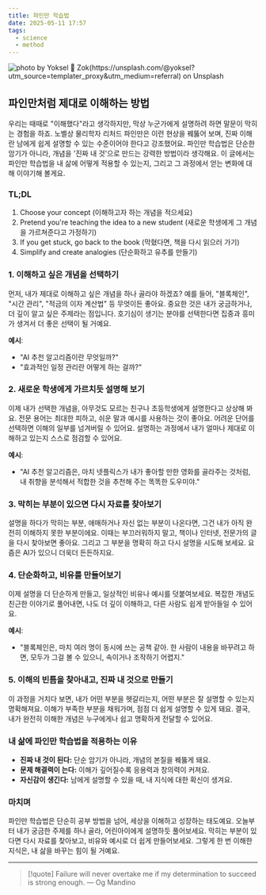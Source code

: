 ```yaml
---
title: 파인만 학습법
date: 2025-05-11 17:57
tags:
  - science
  - method
---
```


![photo by Yoksel 🌿 Zok(https://unsplash.com/@yoksel?utm_source=templater_proxy&utm_medium=referral) on Unsplash](https://images.unsplash.com/photo-1746218295063-aff3ae4b0ed6?crop=entropy&cs=srgb&fm=jpg&ixid=M3w2NDU1OTF8MHwxfHJhbmRvbXx8fHx8fHx8fDE3NDY5NTM4NzJ8&ixlib=rb-4.1.0&q=85&w=800&h=460)

## 파인만처럼 제대로 이해하는 방법
우리는 때때로 "이해했다"라고 생각하지만, 막상 누군가에게 설명하려 하면 말문이 막히는 경험을 하죠.
노벨상 물리학자 리처드 파인만은 이런 현상을 꿰뚫어 보며, 진짜 이해란 남에게 쉽게 설명할 수 있는 수준이어야 한다고 강조했어요.
파인만 학습법은 단순한 암기가 아니라, 개념을 '진짜 내 것'으로 만드는 강력한 방법이라 생각해요.
이 글에서는 파인만 학습법을 내 삶에 어떻게 적용할 수 있는지, 그리고 그 과정에서 얻는 변화에 대해 이야기해 볼게요.
### TL;DL
1. Choose your concept (이해하고자 하는 개념을 적으세요)
2. Pretend you're teaching the idea to a new student (새로운 학생에게 그 개념을 가르쳐준다고 가정하기)
3. If you get stuck, go back to the book (막혔다면, 책을 다시 읽으러 가기)
4. Simplify and create analogies (단순화하고 유추를 만들기)

### 1. 이해하고 싶은 개념을 선택하기
먼저, 내가 제대로 이해하고 싶은 개념을 하나 골라야 하겠죠?
예를 들어, "블록체인", "시간 관리", "적금의 이자 계산법" 등 무엇이든 좋아요.
중요한 것은 내가 궁금하거나, 더 깊이 알고 싶은 주제라는 점입니다.
호기심이 생기는 분야를 선택한다면 집중과 흥미가 생겨서 더 좋은 선택이 될 거예요.

**예시**:
- "AI 추천 알고리즘이란 무엇일까?"
- "효과적인 일정 관리란 어떻게 하는 걸까?"
### 2. 새로운 학생에게 가르치듯 설명해 보기
이제 내가 선택한 개념을, 아무것도 모르는 친구나 초등학생에게 설명한다고 상상해 봐요.
전문 용어는 최대한 피하고, 쉬운 말과 예시를 사용하는 것이 좋아요.
어려운 단어를 선택하면 이해의 일부를 넘겨버릴 수 있어요.
설명하는 과정에서 내가 얼마나 제대로 이해하고 있는지 스스로 점검할 수 있어요.

**예시**:
- "AI 추천 알고리즘은, 마치 넷플릭스가 내가 좋아할 만한 영화를 골라주는 것처럼, 내 취향을 분석해서 적합한 것을 추천해 주는 똑똑한 도우미야."
### 3. 막히는 부분이 있으면 다시 자료를 찾아보기
설명을 하다가 막히는 부분, 애매하거나 자신 없는 부분이 나온다면, 그건 내가 아직 완전히 이해하지 못한 부분이에요.
이때는 부끄러워하지 말고, 책이나 인터넷, 전문가의 글을 다시 찾아보면 좋아요.
그리고 그 부분을 명확히 하고 다시 설명을 시도해 보세요. 요즘은 AI가 있으니 더욱더 든든하지요.
### 4. 단순화하고, 비유를 만들어보기
이제 설명을 더 단순하게 만들고, 일상적인 비유나 예시를 덧붙여보세요.
복잡한 개념도 친근한 이야기로 풀어내면, 나도 더 깊이 이해하고, 다른 사람도 쉽게 받아들일 수 있어요.

**예시**:
- "블록체인은, 마치 여러 명이 동시에 쓰는 공책 같아. 한 사람이 내용을 바꾸려고 하면, 모두가 그걸 볼 수 있으니, 속이거나 조작하기 어렵지."
### 5. 이해의 빈틈을 찾아내고, 진짜 내 것으로 만들기
이 과정을 거치다 보면, 내가 어떤 부분을 헷갈리는지, 어떤 부분은 잘 설명할 수 있는지 명확해져요.
이해가 부족한 부분을 채워가며, 점점 더 쉽게 설명할 수 있게 돼요.
결국, 내가 완전히 이해한 개념은 누구에게나 쉽고 명확하게 전달할 수 있어요.

### 내 삶에 파인만 학습법을 적용하는 이유
- **진짜 내 것이 된다:** 단순 암기가 아니라, 개념의 본질을 꿰뚫게 돼요.
- **문제 해결력이 는다:** 이해가 깊어질수록 응용력과 창의력이 커져요.
- **자신감이 생긴다:** 남에게 설명할 수 있을 때, 내 지식에 대한 확신이 생겨요.

### 마치며
파인만 학습법은 단순히 공부 방법을 넘어, 세상을 이해하고 성장하는 태도예요.
오늘부터 내가 궁금한 주제를 하나 골라, 어린아이에게 설명하듯 풀어보세요.
막히는 부분이 있다면 다시 자료를 찾아보고, 비유와 예시로 더 쉽게 만들어보세요.
그렇게 한 번 이해한 지식은, 내 삶을 바꾸는 힘이 될 거예요.

---

> [!quote] Failure will never overtake me if my determination to succeed is strong enough.
> — Og Mandino
